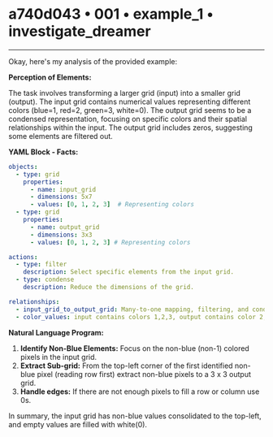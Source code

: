 # a740d043 • 001 • example_1 • investigate_dreamer

---
Okay, here's my analysis of the provided example:

**Perception of Elements:**

The task involves transforming a larger grid (input) into a smaller grid (output). The input grid contains numerical values representing different colors (blue=1, red=2, green=3, white=0). The output grid seems to be a condensed representation, focusing on specific colors and their spatial relationships within the input. The output grid includes zeros, suggesting some elements are filtered out.

**YAML Block - Facts:**



```yaml
objects:
  - type: grid
    properties:
      - name: input_grid
      - dimensions: 5x7
      - values: [0, 1, 2, 3]  # Representing colors
  - type: grid
    properties:
      - name: output_grid
      - dimensions: 3x3
      - values: [0, 1, 2, 3] # Representing colors

actions:
  - type: filter
    description: Select specific elements from the input grid.
  - type: condense
    description: Reduce the dimensions of the grid.

relationships:
  - input_grid_to_output_grid: Many-to-one mapping, filtering, and condensing.
  - color_values: input contains colors 1,2,3, output contains color 2,3,0
```



**Natural Language Program:**

1.  **Identify Non-Blue Elements:** Focus on the non-blue (non-1) colored pixels in the input grid.
2.  **Extract Sub-grid:** From the top-left corner of the first identified non-blue pixel (reading row first) extract non-blue pixels to a 3 x 3 output grid.
3.  **Handle edges:** If there are not enough pixels to fill a row or column use 0s.

In summary, the input grid has non-blue values consolidated to the top-left, and empty values are filled with white(0).

